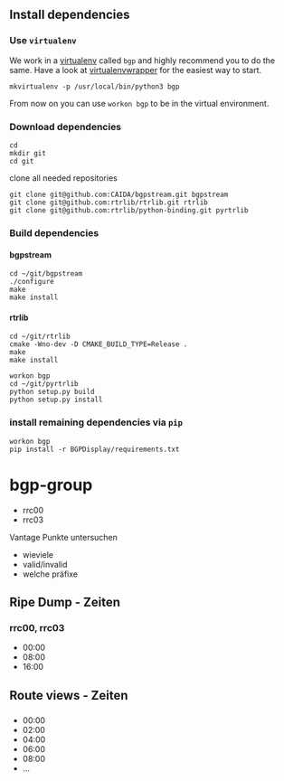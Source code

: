 ## Install dependencies

### Use `virtualenv`

We work in a [virtualenv](https://virtualenv.pypa.io/en/stable/) called `bgp` and highly recommend you to do the same.
Have a look at [virtualenvwrapper](http://virtualenvwrapper.readthedocs.io/en/latest/install.html) for the easiest way to start.

```
mkvirtualenv -p /usr/local/bin/python3 bgp
```

From now on you can use `workon bgp` to be in the virtual environment.

### Download dependencies

```
cd
mkdir git
cd git
```

clone all needed repositories

```
git clone git@github.com:CAIDA/bgpstream.git bgpstream
git clone git@github.com:rtrlib/rtrlib.git rtrlib
git clone git@github.com:rtrlib/python-binding.git pyrtrlib
```


### Build dependencies

#### bgpstream

```
cd ~/git/bgpstream
./configure
make
make install
```

#### rtrlib

```
cd ~/git/rtrlib
cmake -Wno-dev -D CMAKE_BUILD_TYPE=Release .
make
make install
```

```
workon bgp
cd ~/git/pyrtrlib
python setup.py build
python setup.py install
```

### install remaining dependencies via `pip`

```
workon bgp
pip install -r BGPDisplay/requirements.txt
```

# bgp-group


- rrc00
- rrc03

Vantage Punkte untersuchen

- wieviele
- valid/invalid
- welche präfixe



## Ripe Dump - Zeiten

### rrc00, rrc03

- 00:00
- 08:00
- 16:00

## Route views - Zeiten

###  

- 00:00
- 02:00
- 04:00
- 06:00
- 08:00
- ...
